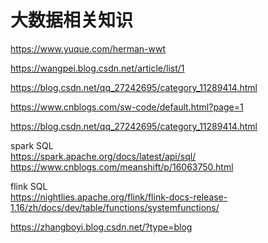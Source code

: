 # 大数据相关知识

https://www.yuque.com/herman-wwt

https://wangpei.blog.csdn.net/article/list/1

https://blog.csdn.net/qq_27242695/category_11289414.html

https://www.cnblogs.com/sw-code/default.html?page=1

https://blog.csdn.net/qq_27242695/category_11289414.html

spark SQL  
https://spark.apache.org/docs/latest/api/sql/  
https://www.cnblogs.com/meanshift/p/16063750.html

flink SQL  
https://nightlies.apache.org/flink/flink-docs-release-1.16/zh/docs/dev/table/functions/systemfunctions/

https://zhangboyi.blog.csdn.net/?type=blog
